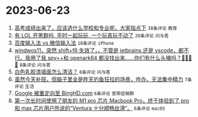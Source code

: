 # 2023-06-23

1. [高考成绩出来了，应该选什么学校和专业呢，大家指点下](https://www.v2ex.com/t/950983) `38条评论` `教育`
1. [有 LOL 开黑群吗, 平时一起玩玩, 一个玩真玩不动了](https://www.v2ex.com/t/950976) `20条评论` `问与答`
1. [百度输入法 vs 微信输入法](https://www.v2ex.com/t/950978) `10条评论` `iPhone`
1. [windwos11，突然 shift+f6 失效了，，不管是 jetbrains 还是 vscode，都不行。我用了我 spy++和 openark64 都没找出来……你们有什么头猪吗？🥲🥲🥲🥲](https://www.v2ex.com/t/950986) `8条评论` `问与答`
1. [白色乳胶漆墙面怎么清洁？](https://www.v2ex.com/t/950977) `8条评论` `问与答`
1. [虽然今天补班，但脑子里全是昨天钓鱼狂拉的场景，咋办，无法集中精力](https://www.v2ex.com/t/950991) `7条评论` `生活`
1. [Google 被重定向至 BingHD.com](https://www.v2ex.com/t/950990) `6条评论` `宽带症候群`
1. [第一次长时间使用了朋友的 M1 pro 芯片 Macbook Pro，终于体验到了 pro 和 max 芯片用户所说的“Ventura 十分顺畅丝滑”。](https://www.v2ex.com/t/950989) `6条评论` `macOS`
